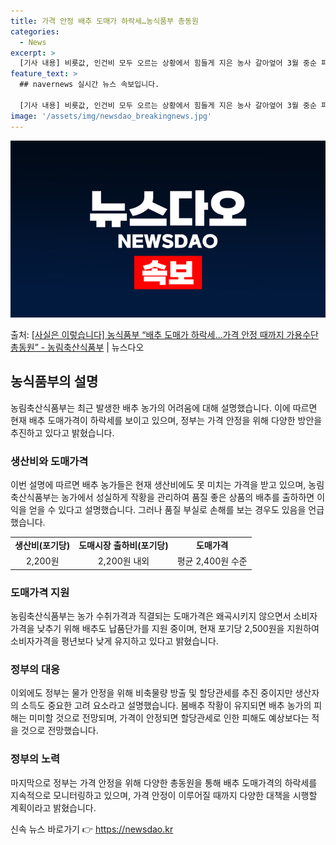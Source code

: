 ```yaml
---
title: 가격 안정 배추 도매가 하락세…농식품부 총동원
categories:
  - News
excerpt: >
  [기사 내용] 비룟값, 인건비 모두 오르는 상황에서 힘들게 지은 농사 갈아엎어 3월 중순 파종한 1억원 상당…
feature_text: >
  ## navernews 실시간 뉴스 속보입니다.

  [기사 내용] 비룟값, 인건비 모두 오르는 상황에서 힘들게 지은 농사 갈아엎어 3월 중순 파종한 1억원 상당…
image: '/assets/img/newsdao_breakingnews.jpg'
---
```


![뉴스다오 속보](/assets/img/newsdao_breakingnews.jpg)

<p>출처: <a href="https://newsdao.kr/3803" rel="dofollow">[사실은 이렇습니다] 농식품부 “배추 도매가 하락세…가격 안정 때까지 가용수단 총동원” - 농림축산식품부</a> | 뉴스다오</p>

<h2 data-ke-size="size26">농식품부의 설명</h2>
<p data-ke-size="size16">농림축산식품부는 최근 발생한 배추 농가의 어려움에 대해 설명했습니다. 이에 따르면 현재 배추 도매가격이 하락세를 보이고 있으며, 정부는 가격 안정을 위해 다양한 방안을 추진하고 있다고 밝혔습니다.</p>

<h3>생산비와 도매가격</h3>
<p data-ke-size="size16">이번 설명에 따르면 배추 농가들은 현재 생산비에도 못 미치는 가격을 받고 있으며, 농림축산식품부는 농가에서 성실하게 작황을 관리하여 품질 좋은 상품의 배추를 출하하면 이익을 얻을 수 있다고 설명했습니다. 그러나 품질 부실로 손해를 보는 경우도 있음을 언급했습니다.</p>
<table>
	<tr>
		<td style="text-align: center; height: 17px;"><b>생산비(포기당)</b></td>
		<td style="text-align: center; height: 17px;"><b>도매시장 출하비(포기당)</b></td>
		<td style="text-align: center; height: 17px;"><b>도매가격</b></td>
	</tr>
	<tr>
		<td style="text-align: center; height: 17px;">2,200원</td>
		<td style="text-align: center; height: 17px;">2,200원 내외</td>
		<td style="text-align: center; height: 17px;">평균 2,400원 수준</td>
	</tr>
</table>

<h3>도매가격 지원</h3>
<p data-ke-size="size16">농림축산식품부는 농가 수취가격과 직결되는 도매가격은 왜곡시키지 않으면서 소비자가격을 낮추기 위해 배추도 납품단가를 지원 중이며, 현재 포기당 2,500원을 지원하여 소비자가격을 평년보다 낮게 유지하고 있다고 밝혔습니다.</p>

<h3>정부의 대응</h3>
<p data-ke-size="size16">이외에도 정부는 물가 안정을 위해 비축물량 방출 및 할당관세를 추진 중이지만 생산자의 소득도 중요한 고려 요소라고 설명했습니다. 봄배추 작황이 유지되면 배추 농가의 피해는 미미할 것으로 전망되며, 가격이 안정되면 할당관세로 인한 피해도 예상보다는 적을 것으로 전망했습니다.</p>

<h3>정부의 노력</h3>
<p data-ke-size="size16">마지막으로 정부는 가격 안정을 위해 다양한 총동원을 통해 배추 도매가격의 하락세를 지속적으로 모니터링하고 있으며, 가격 안정이 이루어질 때까지 다양한 대책을 시행할 계획이라고 밝혔습니다.</p> 

신속 뉴스 바로가기 👉 <a href="https://newsdao.kr" rel="dofollow">https://newsdao.kr</a>


